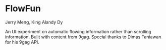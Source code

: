 
# FlowFun

Jerry Meng, King Alandy Dy

An UI experiment on automatic flowing information rather than scrolling information.  Built with content from 9gag.  Special thanks to Dimas Taniawan for his 9gag API.  

